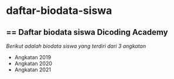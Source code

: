 # daftar-biodata-siswa
==
Daftar biodata siswa Dicoding Academy
--
*Berikut adalah biodata siswa yang terdiri dari 3 angkatan*
- Angkatan 2019
- Angkatan 2020
- Angkatan 2021
